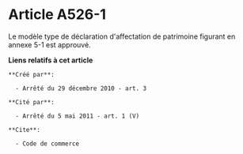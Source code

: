 # Article A526-1

Le modèle type de déclaration d'affectation de patrimoine figurant en annexe 5-1 est approuvé.

**Liens relatifs à cet article**

	**Créé par**:

	  - Arrêté du 29 décembre 2010 - art. 3

	**Cité par**:

	  - Arrêté du 5 mai 2011 - art. 1 (V)

	**Cite**:

	  - Code de commerce
